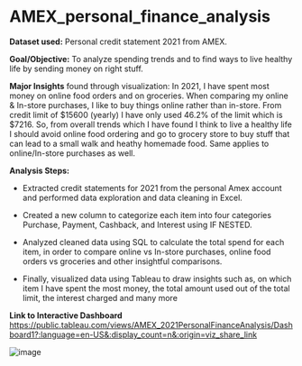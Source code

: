 # AMEX_personal_finance_analysis

**Dataset used:** Personal credit statement 2021 from AMEX. 

**Goal/Objective:** To analyze spending trends and to find ways to live healthy life by sending money on right stuff.

**Major Insights** found through visualization: In 2021, I have spent most money on online food orders and on groceries. When comparing my online & In-store purchases, I like to buy things online rather than in-store. From credit limit of $15600 (yearly) I have only used 46.2% of the limit which is $7216. So, from overall trends which I have found I think to live a healthy life I should avoid online food ordering and go to grocery store to buy stuff that can lead to a small walk and heathy homemade food. Same applies to online/In-store purchases as well.  


**Analysis Steps:**

- Extracted credit statements for 2021 from the personal Amex account and performed data exploration and data cleaning in Excel. 

- Created a new column to categorize each item into four categories Purchase, Payment, Cashback, and Interest using IF NESTED.

- Analyzed cleaned data using SQL to calculate the total spend for each item, in order to compare online vs In-store purchases, online food orders vs groceries and other insightful comparisons.

- Finally, visualized data using Tableau to draw insights such as, on which item I have spent the most money, the total amount used out of the total limit, the interest    charged and many more

**Link to Interactive Dashboard**
https://public.tableau.com/views/AMEX_2021PersonalFinanceAnalysis/Dashboard1?:language=en-US&:display_count=n&:origin=viz_share_link

![image](https://user-images.githubusercontent.com/114427519/200885875-a9780aee-c22e-46c7-bc62-faccccade667.png)
